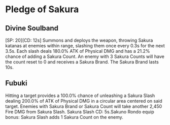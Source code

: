 # Pledge of Sakura

## Divine Soulband

[SP: 20][CD: 12s] Summons and deploys the weapon, throwing Sakura katanas at enemies within range, slashing them once every 0.3s for the next 3.5s. Each slash deals 180.0% ATK of Physical DMG and has a 21.2% chance of adding a Sakura Count. An enemy with 3 Sakura Counts will have the count reset to 0 and receives a Sakura Brand. The Sakura Brand lasts 10s.

## Fubuki

Hitting a target provides a 100.0% chance of unleashing a Sakura Slash dealing 200.0% of ATK of Physical DMG in a circular area centered on said target. Enemies with Sakura Brand or Sakura Count will take another 2,450 Fire DMG from Sakura Slash. Sakura Slash CD: 5s.Sakuno Rondo equip bonus: Sakura Slash adds 1 Sakura Count on the enemy.